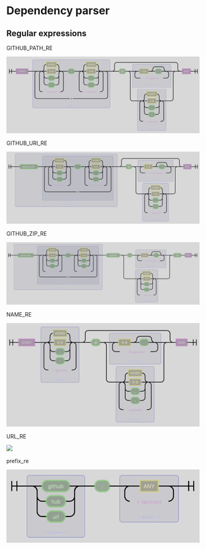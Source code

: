 # Dependency parser

## Regular expressions

GITHUB\_PATH\_RE

![](../.gitbook/assets/GITHUB_PATH_RE%20%283%29.png)

GITHUB\_URI\_RE

![](../.gitbook/assets/GITHUB_URI_RE.png)

GITHUB\_ZIP\_RE

![](../.gitbook/assets/GITHUB_ZIP_RE%20%286%29%20%283%29.png)

NAME\_RE

![](../.gitbook/assets/NAME_RE%20%283%29.png)

URL\_RE

![](https://github.com/clio-lang/clio/tree/5489b1eb2c04246a7fd6dfd72be56f0cd3d5dbb4/docs/.gitbook/assets/URL_RE.png)

prefix\_re

![](../.gitbook/assets/prefix_re%20%285%29.png)

